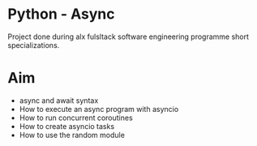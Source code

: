 # Python - Async

Project done during alx fulsltack software engineering programme short specializations.

# Aim

- async and await syntax
- How to execute an async program with asyncio
- How to run concurrent coroutines
- How to create asyncio tasks
- How to use the random module
